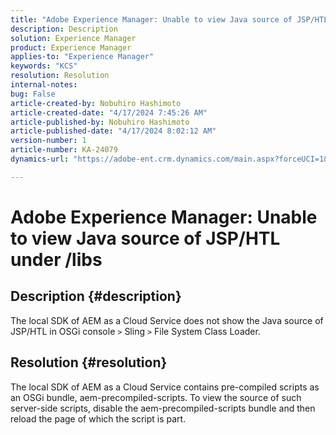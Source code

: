 ```yaml
---
title: "Adobe Experience Manager: Unable to view Java source of JSP/HTL under /libs"
description: Description
solution: Experience Manager
product: Experience Manager
applies-to: "Experience Manager"
keywords: "KCS"
resolution: Resolution
internal-notes: 
bug: False
article-created-by: Nobuhiro Hashimoto
article-created-date: "4/17/2024 7:45:26 AM"
article-published-by: Nobuhiro Hashimoto
article-published-date: "4/17/2024 8:02:12 AM"
version-number: 1
article-number: KA-24079
dynamics-url: "https://adobe-ent.crm.dynamics.com/main.aspx?forceUCI=1&pagetype=entityrecord&etn=knowledgearticle&id=6629476e-8efc-ee11-a1fe-6045bd045872"

---
```

# Adobe Experience Manager: Unable to view Java source of JSP/HTL under /libs

## Description {#description}

The local SDK of AEM as a Cloud Service does not show the Java source of JSP/HTL in OSGi console `>`  Sling `>`  File System Class Loader.

## Resolution {#resolution}


The local SDK of AEM as a Cloud Service contains pre-compiled scripts as an OSGi bundle, aem-precompiled-scripts. To view the source of such server-side scripts, disable the aem-precompiled-scripts bundle and then reload the page of which the script is part.
